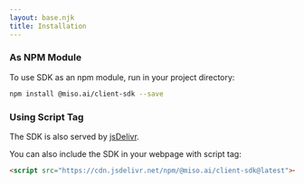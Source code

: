 ```yaml
---
layout: base.njk
title: Installation
---
```


### As NPM Module
To use SDK as an npm module, run in your project directory:
```bash
npm install @miso.ai/client-sdk --save
```

### Using Script Tag
The SDK is also served by [jsDelivr](https://www.jsdelivr.com/package/npm/@miso.ai/client-sdk).

You can also include the SDK in your webpage with script tag:
```html
<script src="https://cdn.jsdelivr.net/npm/@miso.ai/client-sdk@latest"></script>
```
